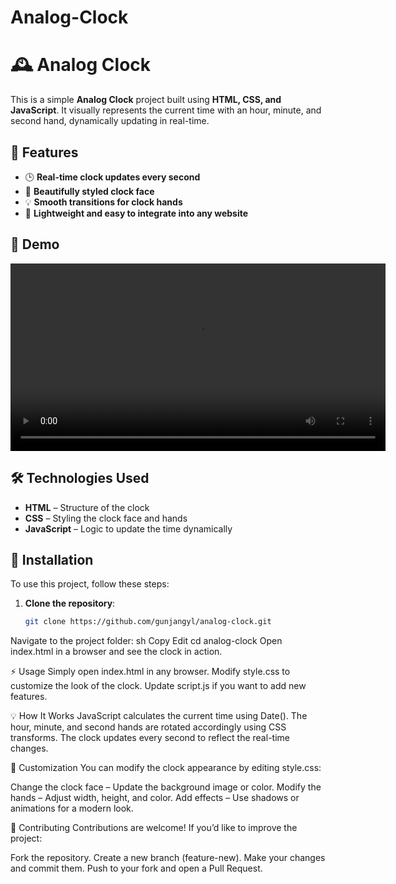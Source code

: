 # Analog-Clock

# 🕰️ Analog Clock

This is a simple **Analog Clock** project built using **HTML, CSS, and JavaScript**. It visually represents the current time with an hour, minute, and second hand, dynamically updating in real-time.

## 🚀 Features

- 🕒 **Real-time clock updates every second**
- 🎨 **Beautifully styled clock face**
- 💡 **Smooth transitions for clock hands**
- 🔧 **Lightweight and easy to integrate into any website**

## 🎥 Demo

<video src="Analog-clock-working.mp4" controls width="600"></video>

## 🛠️ Technologies Used

- **HTML** – Structure of the clock
- **CSS** – Styling the clock face and hands
- **JavaScript** – Logic to update the time dynamically

## 📂 Installation

To use this project, follow these steps:

1. **Clone the repository**:
   ```sh
   git clone https://github.com/gunjangyl/analog-clock.git
Navigate to the project folder:
sh
Copy
Edit
cd analog-clock
Open index.html in a browser and see the clock in action.

⚡ Usage
Simply open index.html in any browser.
Modify style.css to customize the look of the clock.
Update script.js if you want to add new features.

💡 How It Works
JavaScript calculates the current time using Date().
The hour, minute, and second hands are rotated accordingly using CSS transforms.
The clock updates every second to reflect the real-time changes.

🎨 Customization
You can modify the clock appearance by editing style.css:

Change the clock face – Update the background image or color.
Modify the hands – Adjust width, height, and color.
Add effects – Use shadows or animations for a modern look.

🤝 Contributing
Contributions are welcome! If you’d like to improve the project:

Fork the repository.
Create a new branch (feature-new).
Make your changes and commit them.
Push to your fork and open a Pull Request.
